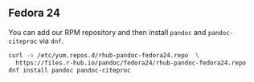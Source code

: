
## Fedora 24

You can add our RPM repository and then install `pandoc` and `pandoc-citeproc` via `dnf`.

```sh
curl -o /etc/yum.repos.d/rhub-pandoc-fedora24.repo  \
  https://files.r-hub.io/pandoc/fedora24/rhub-pandoc-fedora24.repo
dnf install pandoc pandoc-citeproc
```
